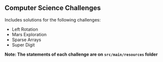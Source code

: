 ## Computer Science Challenges

Includes solutions for the following challenges:

* Left Rotation
* Mars Exploration
* Sparse Arrays
* Super Digit

**Note: The statements of each challenge are on `src/main/resources` folder** 
